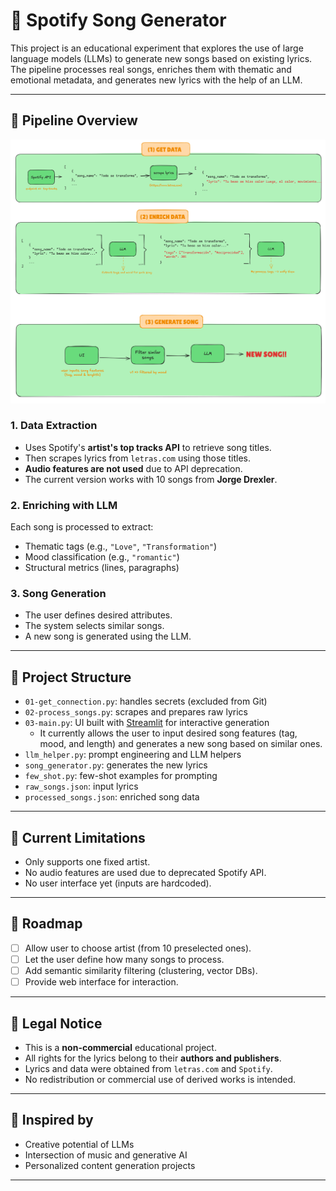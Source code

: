# 🎵 Spotify Song Generator

This project is an educational experiment that explores the use of large language models (LLMs) to generate new songs based on existing lyrics. The pipeline processes real songs, enriches them with thematic and emotional metadata, and generates new lyrics with the help of an LLM.

---

## 🧭 Pipeline Overview

![Pipeline Overview](assets/pipeline_songGenerator.png)

### 1. Data Extraction
- Uses Spotify's **artist's top tracks API** to retrieve song titles.
- Then scrapes lyrics from `letras.com` using those titles.
- **Audio features are not used** due to API deprecation.
- The current version works with 10 songs from **Jorge Drexler**.

### 2. Enriching with LLM
Each song is processed to extract:
- Thematic tags (e.g., `"Love"`, `"Transformation"`)
- Mood classification (e.g., `"romantic"`)
- Structural metrics (lines, paragraphs)

### 3. Song Generation
- The user defines desired attributes.
- The system selects similar songs.
- A new song is generated using the LLM.

---

## 📁 Project Structure

- `01-get_connection.py`: handles secrets (excluded from Git)
- `02-process_songs.py`: scrapes and prepares raw lyrics
- `03-main.py`: UI built with [Streamlit](https://streamlit.io/) for interactive generation
    - It currently allows the user to input desired song features (tag, mood, and length) and generates a new song based on similar ones.
- `llm_helper.py`: prompt engineering and LLM helpers
- `song_generator.py`: generates the new lyrics
- `few_shot.py`: few-shot examples for prompting
- `raw_songs.json`: input lyrics
- `processed_songs.json`: enriched song data

---

## 🚧 Current Limitations

- Only supports one fixed artist.
- No audio features are used due to deprecated Spotify API.
- No user interface yet (inputs are hardcoded).

---

## 📌 Roadmap

- [ ] Allow user to choose artist (from 10 preselected ones).
- [ ] Let the user define how many songs to process.
- [ ] Add semantic similarity filtering (clustering, vector DBs).
- [ ] Provide web interface for interaction.

---

## 🛑 Legal Notice

- This is a **non-commercial** educational project.
- All rights for the lyrics belong to their **authors and publishers**.
- Lyrics and data were obtained from `letras.com` and `Spotify`.
- No redistribution or commercial use of derived works is intended.

---

## 🧠 Inspired by

- Creative potential of LLMs
- Intersection of music and generative AI
- Personalized content generation projects

---